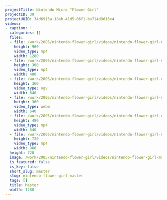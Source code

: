 ```yaml
---
projectTitle: Nintendo Micro "Flower Girl"
projectID: 39
projectUUID: 34d6915a-18eb-41d5-86f1-ba714d8616e4
videos:
- caption: ''
  categories: []
  files:
  - file: /work/2005/nintendo-flower-girl/videos/nintendo-flower-girl-master/nintendo-micro-1280x960.mp4
    height: 960
    video_type: mp4
    width: 1280
  - file: /work/2005/nintendo-flower-girl/videos/nintendo-flower-girl-master/nintendo-micro-480x360.mp4
    height: 360
    video_type: mp4
    width: 480
  - file: /work/2005/nintendo-flower-girl/videos/nintendo-flower-girl-master/nintendo-micro-640x360.ogv
    height: 360
    video_type: ogv
    width: 640
  - file: /work/2005/nintendo-flower-girl/videos/nintendo-flower-girl-master/nintendo-micro-640x360.webm
    height: 360
    video_type: webm
    width: 640
  - file: /work/2005/nintendo-flower-girl/videos/nintendo-flower-girl-master/nintendo-micro-640x480.mp4
    height: 480
    video_type: mp4
    width: 640
  - file: /work/2005/nintendo-flower-girl/videos/nintendo-flower-girl-master/nintendo-micro-960x720.mp4
    height: 720
    video_type: mp4
    width: 960
  height: 720
  image: /work/2005/nintendo-flower-girl/videos/nintendo-flower-girl-master/nintendo-micro.jpg
  is_featured: false
  is_key: false
  short_slug: master
  slug: nintendo-flower-girl-master
  tags: []
  title: Master
  width: 1280
---
```

